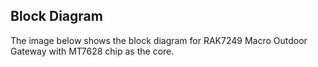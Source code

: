 ## Block Diagram

The image below shows the block diagram for RAK7249 Macro Outdoor Gateway with MT7628 chip as the core.

<rk-img
  src="/assets/images/datasheet/rak7249/block-diagram.png"
  width="100%"
  figure-number="5"
  caption="RAK7249 Block Diagram"
/>

